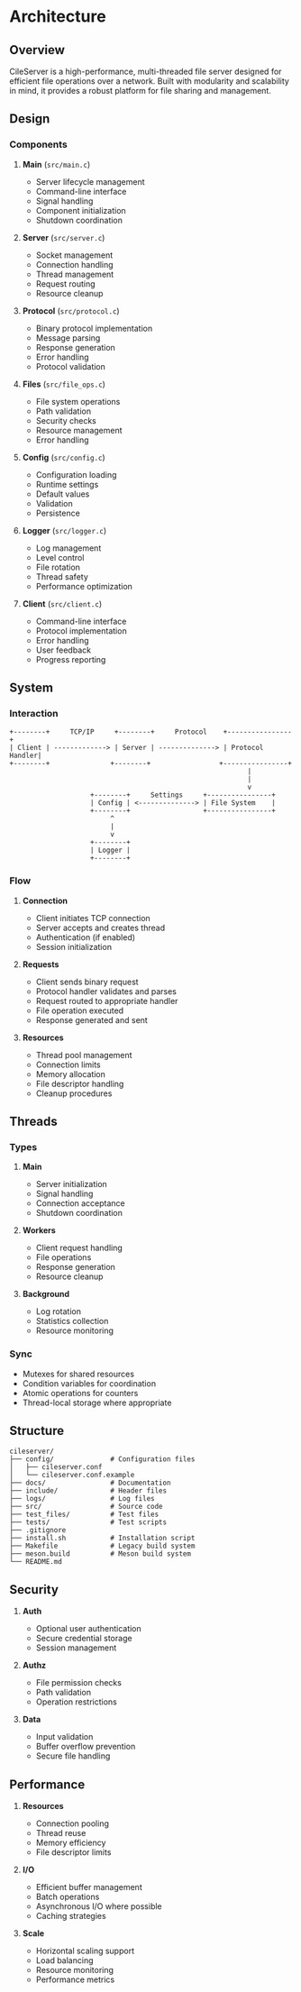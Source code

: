 # Architecture

## Overview

CileServer is a high-performance, multi-threaded file server designed for efficient file operations over a network. Built with modularity and scalability in mind, it provides a robust platform for file sharing and management.

## Design

### Components

1. **Main** (`src/main.c`)
   - Server lifecycle management
   - Command-line interface
   - Signal handling
   - Component initialization
   - Shutdown coordination

2. **Server** (`src/server.c`)
   - Socket management
   - Connection handling
   - Thread management
   - Request routing
   - Resource cleanup

3. **Protocol** (`src/protocol.c`)
   - Binary protocol implementation
   - Message parsing
   - Response generation
   - Error handling
   - Protocol validation

4. **Files** (`src/file_ops.c`)
   - File system operations
   - Path validation
   - Security checks
   - Resource management
   - Error handling

5. **Config** (`src/config.c`)
   - Configuration loading
   - Runtime settings
   - Default values
   - Validation
   - Persistence

6. **Logger** (`src/logger.c`)
   - Log management
   - Level control
   - File rotation
   - Thread safety
   - Performance optimization

7. **Client** (`src/client.c`)
   - Command-line interface
   - Protocol implementation
   - Error handling
   - User feedback
   - Progress reporting

## System

### Interaction

```
+--------+     TCP/IP     +--------+     Protocol    +----------------+
| Client | -------------> | Server | --------------> | Protocol Handler|
+--------+               +--------+                 +----------------+
                                                           |
                                                           |
                                                           v
                    +--------+     Settings     +----------------+
                    | Config | <--------------> | File System    |
                    +--------+                  +----------------+
                         ^
                         |
                         v
                    +--------+
                    | Logger |
                    +--------+
```

### Flow

1. **Connection**
   - Client initiates TCP connection
   - Server accepts and creates thread
   - Authentication (if enabled)
   - Session initialization

2. **Requests**
   - Client sends binary request
   - Protocol handler validates and parses
   - Request routed to appropriate handler
   - File operation executed
   - Response generated and sent

3. **Resources**
   - Thread pool management
   - Connection limits
   - Memory allocation
   - File descriptor handling
   - Cleanup procedures

## Threads

### Types

1. **Main**
   - Server initialization
   - Signal handling
   - Connection acceptance
   - Shutdown coordination

2. **Workers**
   - Client request handling
   - File operations
   - Response generation
   - Resource cleanup

3. **Background**
   - Log rotation
   - Statistics collection
   - Resource monitoring

### Sync

- Mutexes for shared resources
- Condition variables for coordination
- Atomic operations for counters
- Thread-local storage where appropriate

## Structure

```
cileserver/
├── config/              # Configuration files
│   ├── cileserver.conf
│   └── cileserver.conf.example
├── docs/                # Documentation
├── include/             # Header files
├── logs/                # Log files
├── src/                 # Source code
├── test_files/          # Test files
├── tests/               # Test scripts
├── .gitignore
├── install.sh           # Installation script
├── Makefile             # Legacy build system
├── meson.build          # Meson build system
└── README.md
```

## Security

1. **Auth**
   - Optional user authentication
   - Secure credential storage
   - Session management

2. **Authz**
   - File permission checks
   - Path validation
   - Operation restrictions

3. **Data**
   - Input validation
   - Buffer overflow prevention
   - Secure file handling

## Performance

1. **Resources**
   - Connection pooling
   - Thread reuse
   - Memory efficiency
   - File descriptor limits

2. **I/O**
   - Efficient buffer management
   - Batch operations
   - Asynchronous I/O where possible
   - Caching strategies

3. **Scale**
   - Horizontal scaling support
   - Load balancing
   - Resource monitoring
   - Performance metrics 